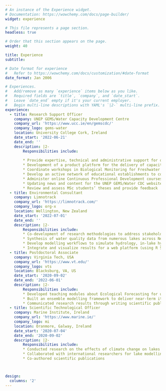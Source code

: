 ```yaml
---
# An instance of the Experience widget.
# Documentation: https://wowchemy.com/docs/page-builder/
widget: experience

# This file represents a page section.
headless: true

# Order that this section appears on the page.
weight: 40

title: Experience
subtitle:

# Date format for experience
#   Refer to https://wowchemy.com/docs/customization/#date-format
date_format: Jan 2006

# Experiences.
#   Add/remove as many `experience` items below as you like.
#   Required fields are `title`, `company`, and `date_start`.
#   Leave `date_end` empty if it's your current employer.
#   Begin multi-line descriptions with YAML's `|2-` multi-line prefix.
experience:
  - title: Research Support Officer
    company: UNEP GEMS/Water Capacity Development Centre
    company_url: 'https://www.ucc.ie/en/gemscdc/'
    company_logo: gems-water
    location: University College Cork, Ireland
    date_start: '2022-06-21'
    date_end: ''
    description: |2-
        Responsibilities include:
        
        * Provide expertise, technical and administrative support for online educational programmes in Freshwater Quality Monitoring
        * Development of a product platform for the delivery of capacity development in the World Water Quality Alliance (WWQA)
        * Coordinate workshops in Biological Monitoring for Freshwater systems to up-skill water managers 
        * Develop an active network of educational establishments to contribute to capacity development for GEMS/Water and the WWQA
        * Administer online Continuous Professional Development courses and liaise with students
        * Updating news and content for the UNEP GEMS/Water CDC website
        * Review and assess MSc students’ theses and provide feedback
  - title: Environmental Consultant
    company: Limnotrack
    company_url: 'https://limnotrack.com/'
    company_logo: org-x
    location: Wellington, New Zealand
    date_start: '2022-07-01'
    date_end: ''
    description: |2-
        Responsibilities include:
        * Co-development of research methodologies to address stakeholder management needs
        * Synthesis of water quality data from numerous lakes across New Zealand
        * Develop modelling workflows to simulate hydrology, in-lake hydrodynamics, and biogeochemistry
        * Integrate and visualize results for a web platform (using R Shiny applications) for delivery to stakeholders which include local, regional, and national government bodies
  - title: Postdoctoral Associate
    company: Virginia Tech, USA
    company_url: 'https://www.vt.edu/'
    company_logo: vts
    location: Blacksburg, VA, US
    date_start: '2020-09-02'
    date_end: '2022-06-01'
    description: |2-
        Responsibilities include:
        * Developed teaching modules about Ecological Forecasting for undergraduate students
        * Built an ensemble modelling framework to deliver near-term iterative water quality forecasts for a reservoir in Southwest Virginia
        * Communicated research results through writing scientific publicationss, presenting at local, national, and international conferencesss
  - title: Scientific Technological Officer
    company: Marine Institute, Ireland
    company_url: 'https://www.marine.ie/'
    company_logo: mi
    location: Oranmore, Galway, Ireland
    date_start: '2020-07-04'
    date_end: '2020-09-02'
    description: |2-
        Responsibilities include:
        * Conducted research on the effects of climate change on lakes and reservoirs globally
        * Collaborated with international researchers for lake modelling work
        * Co-authored scientific publications 



design:
  columns: '2'
---
```

